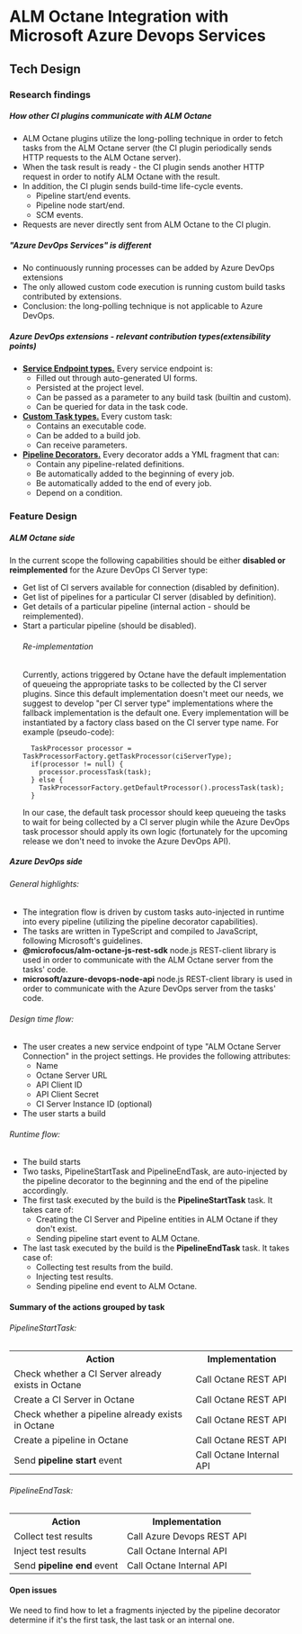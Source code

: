 # ALM Octane Integration with Microsoft Azure Devops Services
## Tech Design

### Research findings

##### How other CI plugins communicate with ALM Octane 
* ALM Octane plugins utilize the long-polling technique in order to fetch tasks from the ALM Octane server (the CI plugin periodically sends HTTP requests to the ALM Octane server).
* When the task result is ready - the CI plugin sends another HTTP request in order to notify ALM Octane with the result.
* In addition, the CI plugin sends build-time life-cycle events.
  * Pipeline start/end events.
  * Pipeline node start/end.
  * SCM events.
* Requests are never directly sent from ALM Octane to the CI plugin.

##### "Azure DevOps Services" is different
* No continuously running processes can be added by Azure DevOps extensions
* The only allowed custom code execution is running custom build tasks contributed by extensions.
* Conclusion: the long-polling technique is not applicable to Azure DevOps.

##### Azure DevOps extensions - relevant contribution types(extensibility points)
* <a href="https://docs.microsoft.com/en-us/azure/devops/extend/develop/service-endpoints?view=azure-devops"><b>Service Endpoint types.</b></a> Every service endpoint is:
  * Filled out through auto-generated UI forms.
  * Persisted at the project level.
  * Can be passed as a parameter to any build task (builtin and custom).
  * Can be queried for data in the task code.
* <a href="https://docs.microsoft.com/en-us/azure/devops/extend/develop/add-build-task?toc=%2Fazure%2Fdevops%2Fextend%2Ftoc.json&bc=%2Fazure%2Fdevops%2Fextend%2Fbreadcrumb%2Ftoc.json&view=azure-devops"><b>Custom Task types.</b></a> Every custom task:
  * Contains an executable code.
  * Can be added to a build job.
  * Can receive parameters.
* <a href="https://docs.microsoft.com/en-us/azure/devops/extend/develop/add-pipeline-decorator?toc=%2Fazure%2Fdevops%2Fextend%2Ftoc.json&bc=%2Fazure%2Fdevops%2Fextend%2Fbreadcrumb%2Ftoc.json&view=azure-devops"><b>Pipeline Decorators.</b></a> Every decorator adds a YML fragment that can:
  * Contain any pipeline-related definitions.
  * Be automatically added to the beginning of every job.
  * Be automatically added to the end of every job.
  * Depend on a condition.

### Feature Design

##### ALM Octane side
In the current scope the following capabilities should be either **disabled or reimplemented** for the Azure DevOps CI Server type:
* Get list of CI servers available for connection (disabled by definition).
* Get list of pipelines for a particular CI server (disabled by definition).
* Get details of a particular pipeline (internal action - should be reimplemented).
* Start a particular pipeline (should be disabled).
  ###### Re-implementation
  Currently, actions triggered by Octane have the default implementation of queueing the appropriate tasks to be collected by the CI server plugins. Since this default implementation doesn't meet our needs, we suggest to develop "per CI server type" implementations where the fallback implementation is the default one.
  Every implementation will be instantiated by a factory class based on the CI server type name. For example (pseudo-code):
  ```
    TaskProcessor processor = TaskProcessorFactory.getTaskProcessor(ciServerType);
    if(processor != null) {
      processor.processTask(task);  
    } else {
      TaskProcessorFactory.getDefaultProcessor().processTask(task);
    }
  ```
  In our case, the default task processor should keep queueing the tasks to wait for being collected by a CI server plugin while the Azure DevOps task processor should apply its own logic (fortunately for the upcoming release we don't need to invoke the Azure DevOps API).  
##### Azure DevOps side
###### General highlights:
<ul>
  <li>The integration flow is driven by custom tasks auto-injected in runtime into every pipeline (utilizing the pipeline decorator capabilities).</li>
  <li>The tasks are written in TypeScript and compiled to JavaScript, following Microsoft's guidelines.</li>
  <li><b>@microfocus/alm-octane-js-rest-sdk</b> node.js REST-client library is used in order to communicate with the ALM Octane server from the tasks' code.</li>
  <li><b>microsoft/azure-devops-node-api</b> node.js REST-client library is used in order to communicate with the Azure DevOps server from the tasks' code.</li>
</ul>

###### Design time flow:
* The user creates a new service endpoint of type "ALM Octane Server Connection" in the project settings. He provides the following attributes:
  * Name
  * Octane Server URL
  * API Client ID
  * API Client Secret
  * CI Server Instance ID (optional)
* The user starts a build
###### Runtime flow:
* The build starts
* Two tasks, PipelineStartTask and PipelineEndTask, are auto-injected by the pipeline decorator to the beginning and the end of the pipeline accordingly.
* The first task executed by the build is the **PipelineStartTask** task. It takes care of:
  * Creating the CI Server and Pipeline entities in ALM Octane if they don't exist.
  * Sending pipeline start event to ALM Octane.
* The last task executed by the build is the **PipelineEndTask** task. It takes case of:
  * Collecting test results from the build.
  * Injecting test results.
  * Sending pipeline end event to ALM Octane.
  
#### Summary of the actions grouped by task 
###### PipelineStartTask:
<table>
  <tbody>
    <tr>
      <th>Action</th>
      <th>Implementation</th>
    </tr>
    <tr>
      <td>Check whether a CI Server already exists in Octane</td>
      <td>Call Octane REST API</td>
    </tr>
    <tr>
      <td>Create a CI Server in Octane</td>
      <td>Call Octane REST API</td>
    </tr>
    <tr>
      <td>Check whether a pipeline already exists in Octane</td>
      <td>Call Octane REST API</td>
    </tr>
    <tr>
      <td>Create a pipeline in Octane</td>
      <td>Call Octane REST API</td>
    </tr>
    <tr>
      <td>Send <b>pipeline start</b> event</td>
      <td>Call Octane Internal API</td>
    </tr>
  </tbody>
</table>

###### PipelineEndTask:
<table>
  <tbody>
    <tr>
      <th>Action</th>
      <th>Implementation</th>
    </tr>
    <tr>
      <td>Collect test results</td>
      <td>Call Azure Devops REST API</td>
    </tr>
    <tr>
      <td>Inject test results</td>
      <td>Call Octane Internal API</td>
    </tr>
    <tr>
      <td>Send <b>pipeline end</b> event</td>
      <td>Call Octane Internal API</td>
    </tr>
  </tbody>
</table>

#### Open issues
We need to find how to let a fragments injected by the pipeline decorator determine if it's the first task, the last task or an internal one.  


